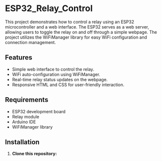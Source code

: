 # ESP32_Relay_Control

This project demonstrates how to control a relay using an ESP32 microcontroller and a web interface. The ESP32 serves as a web server, allowing users to toggle the relay on and off through a simple webpage. The project utilizes the WiFiManager library for easy WiFi configuration and connection management.

## Features

- Simple web interface to control the relay.
- WiFi auto-configuration using WiFiManager.
- Real-time relay status updates on the webpage.
- Responsive HTML and CSS for user-friendly interaction.

## Requirements

- ESP32 development board
- Relay module
- Arduino IDE
- WiFiManager library

## Installation

1. **Clone this repository:**

